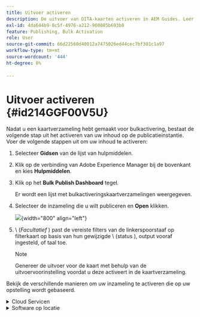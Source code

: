 ```yaml
---
title: Uitvoer activeren
description: De uitvoer van DITA-kaarten activeren in AEM Guides. Leer hoe u uw inhoud activeert op het publicatieexemplaar.
exl-id: 4da644b9-8c5f-4976-a212-960085b693b8
feature: Publishing, Bulk Activation
role: User
source-git-commit: 66d22560d40012a7475026ed44cec7bf301c1a97
workflow-type: tm+mt
source-wordcount: '444'
ht-degree: 0%

---
```


# Uitvoer activeren {#id214GGF00V5U}

Nadat u een kaartverzameling hebt gemaakt voor bulkactivering, bestaat de volgende stap uit het activeren van uw inhoud op de publicatieinstantie. Voer de volgende stappen uit om uw inhoud te activeren:

1. Selecteer **Gidsen** van de lijst van hulpmiddelen.

1. Klik op de verbinding van Adobe Experience Manager bij de bovenkant en kies **Hulpmiddelen**.

1. Klik op het **Bulk Publish Dashboard** tegel.

   Er wordt een lijst met bulkactiveringskaartverzamelingen weergegeven.

1. Selecteer de inzameling die u wilt publiceren en **Open** klikken.

   ![](images/bulk-activation-collection-open.png){width="800" align="left"}

1. \ (*Facultatief* \) past de vereiste filters van de linkerspoorstaaf op filterkaart op basis van hun gewijzigde \ (status \), output vooraf ingesteld, of taal toe.

   >[!NOTE]
   >
   >Genereer de uitvoer voor de kaart met behulp van de uitvoervoorinstelling voordat u deze activeert in de kaartverzameling.


Bekijk de verschillende manieren om uw inzameling te activeren die op uw opstelling wordt gebaseerd.

<details>
<summary> Cloud Servicen </summary>

![ bulksgewijs-inzameling-publiceert op de wolkendienst ](images/bulk-activation-collection-quick-publish-CS.png){width="650" align="left"}

U kunt de output aan de **Voorproef** of **Publish** instanties activeren.

**Voorproef**

* Om de output van geselecteerde kaarten te activeren, selecteer de vooraf geproduceerde kaartoutput en selecteer **Publish aan** > **Voorproef**.
* Om de output van alle kaarten DITA met hun gevormde voorinstellingen te activeren, selecteer checkbox naast de **Kaart** kolom, en selecteer dan **Publish aan** > **Publish**.


**Publish**

* Om de output van geselecteerde kaarten te activeren, selecteer de vooraf geproduceerde kaartoutput en selecteer **Publish aan** > **Publish**.

* Om de output van alle kaarten DITA met hun gevormde voorinstellingen te activeren, selecteer checkbox naast de Kaart (kolom), en selecteer dan **Publish aan** > **Publish**.


>[!NOTE]
> 
> Het selectievakje voor een kaartuitvoer is alleen ingeschakeld als u de uitvoer voor een kaart hebt gegenereerd.

Er wordt een succesbericht weergegeven wanneer de kaartuitvoer in een wachtrij wordt geplaatst voor publicatie.

Nadat de uitvoer voor de geselecteerde kaartbestanden is geactiveerd, wordt het tabblad voor de auditgeschiedenis bijgewerkt en wordt de meest recente geactiveerde uitvoer bovenaan weergegeven. De **Gepubliceerde** kolom wordt bijgewerkt met de het publiceren datum en tijd.

</details>

<details>    
<summary>  Software op locatie </summary>


Voer een van de volgende handelingen uit:

* Om de output van geselecteerde kaarten te activeren, selecteer de vooraf geproduceerde kaartoutput en selecteer **Snelle Publish**.
* Om de output van alle kaarten DITA met hun gevormde voorinstellingen te activeren, selecteer checkbox naast de Kaart (kolom), en selecteer dan **Snelle Publish.**
  ![ bulk-inzameling-publiceer ](images/bulk-activation-collection-quick-publish.png){width="650" align="left"}

  >[!NOTE]
  > 
  >Het selectievakje voor een kaartuitvoer is alleen ingeschakeld als u de uitvoer voor een kaart hebt gegenereerd.


Er wordt een succesbericht weergegeven wanneer de kaartuitvoer in een wachtrij wordt geplaatst voor publicatie.

Nadat de uitvoer voor de geselecteerde kaartbestanden is geactiveerd, wordt het tabblad voor de auditgeschiedenis bijgewerkt en wordt de meest recente geactiveerde uitvoer bovenaan weergegeven. De **Gepubliceerde** kolom wordt bijgewerkt met de het publiceren datum en tijd.

**Bovenliggend onderwerp: **[ Bulk Activering van gepubliceerde inhoud ](conf-bulk-activation.md)
